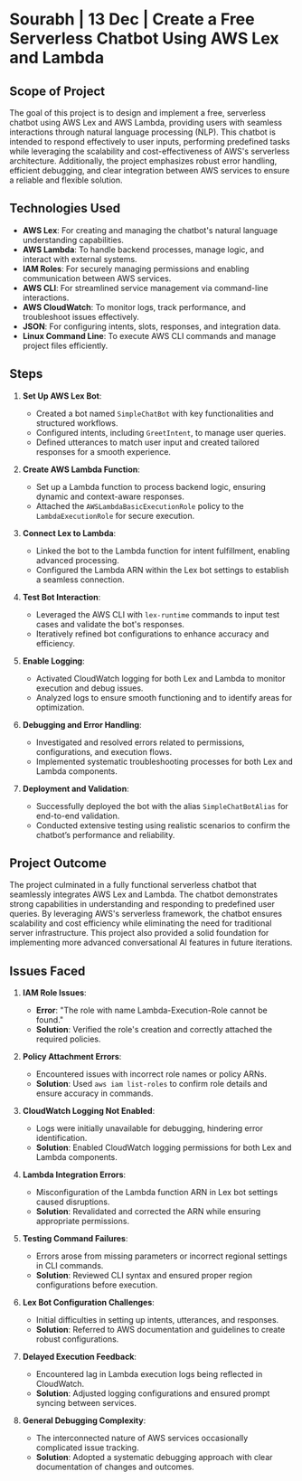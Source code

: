 # Sourabh | 13 Dec | Create a Free Serverless Chatbot Using AWS Lex and Lambda

## Scope of Project

The goal of this project is to design and implement a free, serverless chatbot using AWS Lex and AWS Lambda, providing users with seamless interactions through natural language processing (NLP). This chatbot is intended to respond effectively to user inputs, performing predefined tasks while leveraging the scalability and cost-effectiveness of AWS's serverless architecture. Additionally, the project emphasizes robust error handling, efficient debugging, and clear integration between AWS services to ensure a reliable and flexible solution.

## Technologies Used

- **AWS Lex**: For creating and managing the chatbot's natural language understanding capabilities.
- **AWS Lambda**: To handle backend processes, manage logic, and interact with external systems.
- **IAM Roles**: For securely managing permissions and enabling communication between AWS services.
- **AWS CLI**: For streamlined service management via command-line interactions.
- **AWS CloudWatch**: To monitor logs, track performance, and troubleshoot issues effectively.
- **JSON**: For configuring intents, slots, responses, and integration data.
- **Linux Command Line**: To execute AWS CLI commands and manage project files efficiently.

## Steps

1. **Set Up AWS Lex Bot**:
    
    - Created a bot named `SimpleChatBot` with key functionalities and structured workflows.
    - Configured intents, including `GreetIntent`, to manage user queries.
    - Defined utterances to match user input and created tailored responses for a smooth experience.
2. **Create AWS Lambda Function**:
    
    - Set up a Lambda function to process backend logic, ensuring dynamic and context-aware responses.
    - Attached the `AWSLambdaBasicExecutionRole` policy to the `LambdaExecutionRole` for secure execution.
3. **Connect Lex to Lambda**:
    
    - Linked the bot to the Lambda function for intent fulfillment, enabling advanced processing.
    - Configured the Lambda ARN within the Lex bot settings to establish a seamless connection.
4. **Test Bot Interaction**:
    
    - Leveraged the AWS CLI with `lex-runtime` commands to input test cases and validate the bot's responses.
    - Iteratively refined bot configurations to enhance accuracy and efficiency.
5. **Enable Logging**:
    
    - Activated CloudWatch logging for both Lex and Lambda to monitor execution and debug issues.
    - Analyzed logs to ensure smooth functioning and to identify areas for optimization.
6. **Debugging and Error Handling**:
    
    - Investigated and resolved errors related to permissions, configurations, and execution flows.
    - Implemented systematic troubleshooting processes for both Lex and Lambda components.
7. **Deployment and Validation**:
    
    - Successfully deployed the bot with the alias `SimpleChatBotAlias` for end-to-end validation.
    - Conducted extensive testing using realistic scenarios to confirm the chatbot’s performance and reliability.

## Project Outcome

The project culminated in a fully functional serverless chatbot that seamlessly integrates AWS Lex and Lambda. The chatbot demonstrates strong capabilities in understanding and responding to predefined user queries. By leveraging AWS's serverless framework, the chatbot ensures scalability and cost efficiency while eliminating the need for traditional server infrastructure. This project also provided a solid foundation for implementing more advanced conversational AI features in future iterations.

## Issues Faced

1. **IAM Role Issues**:
    
    - **Error**: "The role with name Lambda-Execution-Role cannot be found."
    - **Solution**: Verified the role's creation and correctly attached the required policies.
2. **Policy Attachment Errors**:
    
    - Encountered issues with incorrect role names or policy ARNs.
    - **Solution**: Used `aws iam list-roles` to confirm role details and ensure accuracy in commands.
3. **CloudWatch Logging Not Enabled**:
    
    - Logs were initially unavailable for debugging, hindering error identification.
    - **Solution**: Enabled CloudWatch logging permissions for both Lex and Lambda components.
4. **Lambda Integration Errors**:
    
    - Misconfiguration of the Lambda function ARN in Lex bot settings caused disruptions.
    - **Solution**: Revalidated and corrected the ARN while ensuring appropriate permissions.
5. **Testing Command Failures**:
    
    - Errors arose from missing parameters or incorrect regional settings in CLI commands.
    - **Solution**: Reviewed CLI syntax and ensured proper region configurations before execution.
6. **Lex Bot Configuration Challenges**:
    
    - Initial difficulties in setting up intents, utterances, and responses.
    - **Solution**: Referred to AWS documentation and guidelines to create robust configurations.
7. **Delayed Execution Feedback**:
    
    - Encountered lag in Lambda execution logs being reflected in CloudWatch.
    - **Solution**: Adjusted logging configurations and ensured prompt syncing between services.
8. **General Debugging Complexity**:
    
    - The interconnected nature of AWS services occasionally complicated issue tracking.
    - **Solution**: Adopted a systematic debugging approach with clear documentation of changes and outcomes.